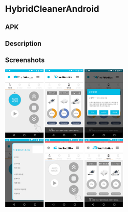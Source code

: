 # HybridCleanerAndroid

## APK

## Description

## Screenshots
<img src="images/Screenshot_20210207-204704_mosaic.png" width="25%"> <img src="images/Screenshot_20210207-204714_mosaic.png" width="25%"> <img src="images/Screenshot_20210207-204719_mosaic.png" width="25%">
<img src="images/Screenshot_20210207-204733_mosaic.png" width="25%"> <img src="images/Screenshot_20210207-204752_mosaic.png" width="25%"> <img src="images/Screenshot_20210207-204800_mosaic.png" width="25%">